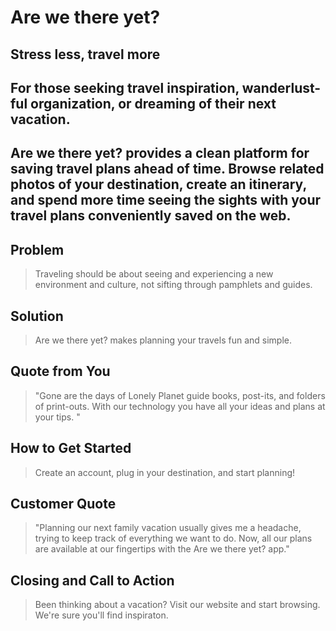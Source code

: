 # Are we there yet? #

<!-- 
> This material was originally posted [here](http://www.quora.com/What-is-Amazons-approach-to-product-development-and-product-management). It is reproduced here for posterities sake.

There is an approach called "working backwards" that is widely used at Amazon. They work backwards from the customer, rather than starting with an idea for a product and trying to bolt customers onto it. While working backwards can be applied to any specific product decision, using this approach is especially important when developing new products or features.

For new initiatives a product manager typically starts by writing an internal press release announcing the finished product. The target audience for the press release is the new/updated product's customers, which can be retail customers or internal users of a tool or technology. Internal press releases are centered around the customer problem, how current solutions (internal or external) fail, and how the new product will blow away existing solutions.

If the benefits listed don't sound very interesting or exciting to customers, then perhaps they're not (and shouldn't be built). Instead, the product manager should keep iterating on the press release until they've come up with benefits that actually sound like benefits. Iterating on a press release is a lot less expensive than iterating on the product itself (and quicker!).

If the press release is more than a page and a half, it is probably too long. Keep it simple. 3-4 sentences for most paragraphs. Cut out the fat. Don't make it into a spec. You can accompany the press release with a FAQ that answers all of the other business or execution questions so the press release can stay focused on what the customer gets. My rule of thumb is that if the press release is hard to write, then the product is probably going to suck. Keep working at it until the outline for each paragraph flows. 

Oh, and I also like to write press-releases in what I call "Oprah-speak" for mainstream consumer products. Imagine you're sitting on Oprah's couch and have just explained the product to her, and then you listen as she explains it to her audience. That's "Oprah-speak", not "Geek-speak".

Once the project moves into development, the press release can be used as a touchstone; a guiding light. The product team can ask themselves, "Are we building what is in the press release?" If they find they're spending time building things that aren't in the press release (overbuilding), they need to ask themselves why. This keeps product development focused on achieving the customer benefits and not building extraneous stuff that takes longer to build, takes resources to maintain, and doesn't provide real customer benefit (at least not enough to warrant inclusion in the press release).
 -->
 
## Stress less, travel more ##

## For those seeking travel inspiration, wanderlust-ful organization, or dreaming of their next vacation. ##

## Are we there yet? provides a clean platform for saving travel plans ahead of time. Browse related photos of your destination, create an itinerary, and spend more time seeing the sights with your travel plans conveniently saved on the web.  ##

## Problem ##
  > Traveling should be about seeing and experiencing a new environment and culture, not sifting through pamphlets and guides.

## Solution ##
  > Are we there yet? makes planning your travels fun and simple.

## Quote from You ##
  > "Gone are the days of Lonely Planet guide books, post-its, and folders of print-outs. With our technology you have all your ideas and plans at your tips. "

## How to Get Started ##
  > Create an account, plug in your destination, and start planning!

## Customer Quote ##
  > "Planning our next family vacation usually gives me a headache, trying to keep track of everything we want to do. Now, all our plans are available at our fingertips with the Are we there yet? app."

## Closing and Call to Action ##
  > Been thinking about a vacation? Visit our website and start browsing. We're sure you'll find inspiraton.